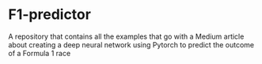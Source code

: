 # F1-predictor
A repository that contains all the examples that go with a Medium article about creating a deep neural network using Pytorch to predict the outcome of a Formula 1 race
